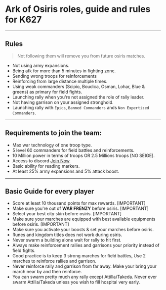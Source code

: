 # Ark of Osiris roles, guide and rules for K627

---

## Rules

> Not following them will remove you from future osiris matches.

- Not using army expansions.
- Being afk for more than 5 minutes in fighting zone.
- Sending wrong troops for reinforcements
- Reinforcing from large distance multiple times.
- Using weak commanders (Scipio, Boudica, Osman, Lohar, Blue & greens) as primary for field fights.
- Launching rally when you're not assigned the role of rally leader.
- Not having garrison on your assigned stronghold.
- Launching rally with `Epics`, `Banned Commanders` ands `Non Expertized Commanders`.

---

## Requirements to join the team:

- Max war technology of one troop type.
- 5 level 60 commanders for field battles and reinforcements.
- 10 Million power in terms of troops OR 2.5 Millions troops [NO SEIGE].
- Access to discord <a href="https://discord.gg/fjh5JWa">Join Now</a>.
- Basic ability for reading markers.
- At least 25% army expansions and 5% attack boost.

---

## Basic Guide for every player

- Score at least 10 thousand points for max rewards. [IMPORTANT]
- Make sure you're out of <b>WAR FRENZY</b> before osiris. [IMPORTANT]
- Select your best city skin before osiris. [IMPORTANT]
- Make sure your marches are equipped with best available equipments before osiris. [IMPORTANT]
- Make sure you activate your boosts & set your marches before osiris.
- Runes and kingdom titles does not work during osiris.
- Never swarm a building alone wait for rally to hit first.
- Always make reinforcement rallies and garrisons your priority instead of field fights.
- Good practice is to keep 3 strong marches for field battles, Use 2 marches to reinforce rallies and garrison.
- Never reinforce rally and garrison from far away. Make your bring your march near by and then reinforce.
- You can swarm pretty much any rally except Attilla/Takeda. Never ever swarm Attilla/Takeda unless you wish to fill hospital very early.
